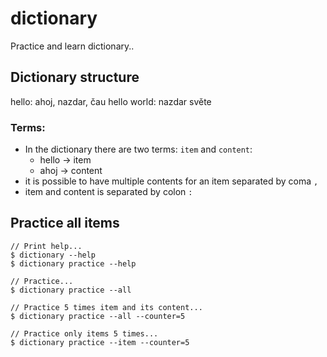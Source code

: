 # dictionary
Practice and learn dictionary..

## Dictionary structure
hello:            ahoj, nazdar, čau
hello world:      nazdar světe

### Terms:
* In the dictionary there are two terms: `item` and `content`:
  - hello -> item
  - ahoj -> content
* it is possible to have multiple contents for an item separated by coma `,`
* item and content is separated by colon `:`


## Practice all items
```
// Print help...
$ dictionary --help
$ dictionary practice --help

// Practice...
$ dictionary practice --all

// Practice 5 times item and its content...
$ dictionary practice --all --counter=5

// Practice only items 5 times...
$ dictionary practice --item --counter=5
```

